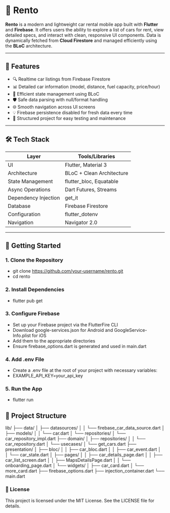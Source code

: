 # 🚗 Rento

**Rento** is a modern and lightweight car rental mobile app built with **Flutter** and **Firebase**. It offers users the ability to explore a list of cars for rent, view detailed specs, and interact with clean, responsive UI components. Data is dynamically fetched from **Cloud Firestore** and managed efficiently using the **BLoC** architecture.

---

## 📱 Features

- 🔍 Realtime car listings from Firebase Firestore
- 📊 Detailed car information (model, distance, fuel capacity, price/hour)
- 🧠 Efficient state management using BLoC
- 🛡️ Safe data parsing with null/format handling
- 🌐 Smooth navigation across UI screens
- 💡 Firebase persistence disabled for fresh data every time
- 🧪 Structured project for easy testing and maintenance

---

## 🛠️ Tech Stack

| **Layer**           | **Tools/Libraries**                          |
|---------------------|----------------------------------------------|
| UI                  | Flutter, Material 3                          |
| Architecture        | BLoC + Clean Architecture                   |
| State Management    | flutter_bloc, Equatable                     |
| Async Operations    | Dart Futures, Streams                       |
| Dependency Injection| get_it                                      |
| Database            | Firebase Firestore                          |
| Configuration       | flutter_dotenv                              |
| Navigation          | Navigator 2.0                               |


---

## 🚀 Getting Started

### 1. Clone the Repository
- git clone https://github.com/your-username/rento.git
- cd rento

### 2. Install Dependencies
- flutter pub get

### 3. Configure Firebase
- Set up your Firebase project via the FlutterFire CLI
- Download google-services.json for Android and GoogleService-Info.plist for iOS
- Add them to the appropriate directories
- Ensure firebase_options.dart is generated and used in main.dart

### 4. Add .env File
- Create a .env file at the root of your project with necessary variables:
- EXAMPLE_API_KEY=your_api_key

### 5. Run the App
- flutter run

## 📁 Project Structure

lib/
├── data/
│ ├── datasources/
│ │ └── firebase_car_data_source.dart
│ ├── models/
│ │ └── car.dart
│ └── repositories/
│ └── car_repository_impl.dart
├── domain/
│ ├── repositories/
│ │ └── car_repository.dart
│ └── usecases/
│ └── get_cars.dart
├── presentation/
│ ├── bloc/
│ │ ├── car_bloc.dart
│ │ ├── car_event.dart
│ │ └── car_state.dart
│ ├── pages/
│ │ ├── car_details_page.dart
│ │ ├── car_list_screen.dart
│ │ ├── MapsDetailsPage.dart
│ │ └── onboarding_page.dart
│ └── widgets/
│ ├── car_card.dart
│ └── more_card.dart
├── firebase_options.dart
├── injection_container.dart
└── main.dart

### 📝 License
This project is licensed under the MIT License. See the LICENSE file for details.
